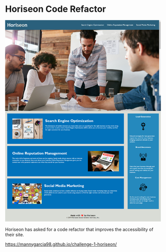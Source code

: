 # Horiseon Code Refactor

![Horiseon webpage screenshot](Develop\assets\images\horiseonscreenshot.png)

Horiseon has asked for a code refactor that improves the accessibility of their site.

https://mannygarcia98.github.io/challenge-1-horiseon/
